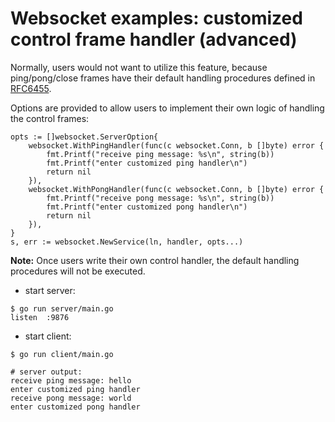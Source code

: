 # Websocket examples: customized control frame handler (advanced)

Normally, users would not want to utilize this feature, because ping/pong/close frames have their default handling procedures defined in [RFC6455](https://datatracker.ietf.org/doc/rfc6455/). 

Options are provided to allow users to implement their own logic of handling the control frames:

```golang
opts := []websocket.ServerOption{
	websocket.WithPingHandler(func(c websocket.Conn, b []byte) error {
		fmt.Printf("receive ping message: %s\n", string(b))
		fmt.Printf("enter customized ping handler\n")
		return nil
	}),
	websocket.WithPongHandler(func(c websocket.Conn, b []byte) error {
		fmt.Printf("receive pong message: %s\n", string(b))
		fmt.Printf("enter customized pong handler\n")
		return nil
	}),
}
s, err := websocket.NewService(ln, handler, opts...)
```

__Note:__ Once users write their own control handler, the default handling procedures will not be executed.


* start server:

```shell
$ go run server/main.go 
listen  :9876
```

* start client:

```shell
$ go run client/main.go
```

```shell
# server output:
receive ping message: hello
enter customized ping handler
receive pong message: world
enter customized pong handler
```
